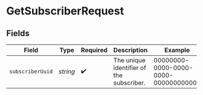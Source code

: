 # GetSubscriberRequest


## Fields

| Field                                    | Type                                     | Required                                 | Description                              | Example                                  |
| ---------------------------------------- | ---------------------------------------- | ---------------------------------------- | ---------------------------------------- | ---------------------------------------- |
| `subscriberUuid`                         | *string*                                 | :heavy_check_mark:                       | The unique identifier of the subscriber. | 00000000-0000-0000-0000-000000000000     |